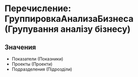﻿# Перечисление: ГруппировкаАнализаБизнеса (Групування аналізу бізнесу)

## Значения

- Показатели (Показники)
- Проекты (Проекти)
- Подразделения (Підрозділи)


